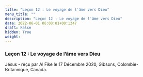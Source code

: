 ```yaml
---
title: "Leçon 12 : Le voyage de l’âme vers Dieu"
menu_title: ""
description: "Leçon 12 : Le voyage de l’âme vers Dieu"
date: 2022-06-01 06:00:01+00:1347
draft: False
hidden: True
weight:
---
```

### Leçon 12 : Le voyage de l’âme vers Dieu

Jésus - reçu par Al Fike le 17 Décembre 2020, Gibsons, Colombie-Britannique, Canada.



